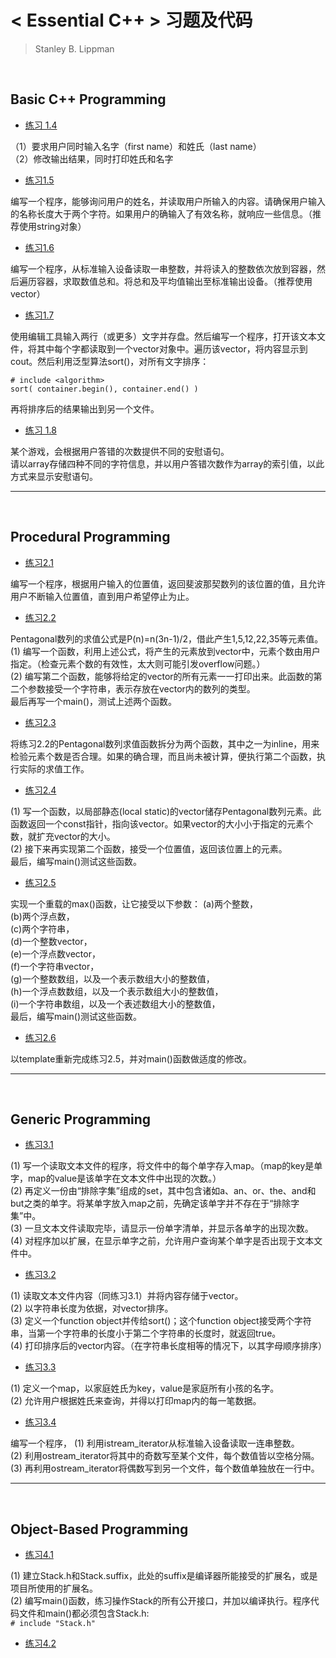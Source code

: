 # < Essential C++ > 习题及代码
> Stanley B. Lippman

<br/>

## Basic C++ Programming

* [练习 1.4](https://github.com/MarsBase7/Essential_Cpp_Exercises/blob/master/Chapter%201/1_4.cpp)

（1）要求用户同时输入名字（first name）和姓氏（last name）    
（2）修改输出结果，同时打印姓氏和名字

* [练习1.5](https://github.com/MarsBase7/Essential_Cpp_Exercises/blob/master/Chapter%201/1_5.cpp)

编写一个程序，能够询问用户的姓名，并读取用户所输入的内容。请确保用户输入的名称长度大于两个字符。如果用户的确输入了有效名称，就响应一些信息。（推荐使用string对象）

* [练习1.6](https://github.com/MarsBase7/Essential_Cpp_Exercises/blob/master/Chapter%201/1_6.cpp)

编写一个程序，从标准输入设备读取一串整数，并将读入的整数依次放到容器，然后遍历容器，求取数值总和。将总和及平均值输出至标准输出设备。（推荐使用vector）

* [练习1.7](https://github.com/MarsBase7/Essential_Cpp_Exercises/blob/master/Chapter%201/1_7.cpp)

使用编辑工具输入两行（或更多）文字并存盘。然后编写一个程序，打开该文本文件，将其中每个字都读取到一个vector<string>对象中。遍历该vector，将内容显示到cout。然后利用泛型算法sort()，对所有文字排序：
```
# include <algorithm>
sort( container.begin(), container.end() )
```
再将排序后的结果输出到另一个文件。

* [练习 1.8](https://github.com/MarsBase7/Essential_Cpp_Exercises/blob/master/Chapter%201/1_8.cpp)

某个游戏，会根据用户答错的次数提供不同的安慰语句。    
请以array存储四种不同的字符信息，并以用户答错次数作为array的索引值，以此方式来显示安慰语句。

---

<br/>

## Procedural Programming

* [练习2.1](https://github.com/MarsBase7/Essential_Cpp_Exercises/blob/master/Chapter%202/2_1.cpp)

编写一个程序，根据用户输入的位置值，返回斐波那契数列的该位置的值，且允许用户不断输入位置值，直到用户希望停止为止。

* [练习2.2](https://github.com/MarsBase7/Essential_Cpp_Exercises/blob/master/Chapter%202/2_2.cpp)

Pentagonal数列的求值公式是P(n)=n(3n-1)/2，借此产生1,5,12,22,35等元素值。    
(1) 编写一个函数，利用上述公式，将产生的元素放到vector中，元素个数由用户指定。（检查元素个数的有效性，太大则可能引发overflow问题。）    
(2) 编写第二个函数，能够将给定的vector的所有元素一一打印出来。此函数的第二个参数接受一个字符串，表示存放在vector内的数列的类型。    
最后再写一个main()，测试上述两个函数。

* [练习2.3](https://github.com/MarsBase7/Essential_Cpp_Exercises/blob/master/Chapter%202/2_3.cpp)

将练习2.2的Pentagonal数列求值函数拆分为两个函数，其中之一为inline，用来检验元素个数是否合理。如果的确合理，而且尚未被计算，便执行第二个函数，执行实际的求值工作。

* [练习2.4](https://github.com/MarsBase7/Essential_Cpp_Exercises/blob/master/Chapter%202/2_4.cpp)

(1) 写一个函数，以局部静态(local static)的vector储存Pentagonal数列元素。此函数返回一个const指针，指向该vector。如果vector的大小小于指定的元素个数，就扩充vector的大小。    
(2) 接下来再实现第二个函数，接受一个位置值，返回该位置上的元素。    
最后，编写main()测试这些函数。

* [练习2.5](https://github.com/MarsBase7/Essential_Cpp_Exercises/blob/master/Chapter%202/2_5.cpp)

实现一个重载的max()函数，让它接受以下参数：
(a)两个整数，    
(b)两个浮点数，    
(c)两个字符串，    
(d)一个整数vector，    
(e)一个浮点数vector，    
(f)一个字符串vector，    
(g)一个整数数组，以及一个表示数组大小的整数值，    
(h)一个浮点数数组，以及一个表示数组大小的整数值，    
(i)一个字符串数组，以及一个表述数组大小的整数值，    
最后，编写main()测试这些函数。

* [练习2.6](https://github.com/MarsBase7/Essential_Cpp_Exercises/blob/master/Chapter%202/2_6.cpp)

以template重新完成练习2.5，并对main()函数做适度的修改。

---

<br/>

## Generic Programming

* [练习3.1](https://github.com/MarsBase7/Essential_Cpp_Exercises/blob/master/Chapter%203/3_1.cpp)

(1) 写一个读取文本文件的程序，将文件中的每个单字存入map。（map的key是单字，map的value是该单字在文本文件中出现的次数。）    
(2) 再定义一份由“排除字集”组成的set，其中包含诸如a、an、or、the、and和but之类的单字。将某单字放入map之前，先确定该单字并不存在于“排除字集”中。    
(3) 一旦文本文件读取完毕，请显示一份单字清单，并显示各单字的出现次数。    
(4) 对程序加以扩展，在显示单字之前，允许用户查询某个单字是否出现于文本文件中。

* [练习3.2](https://github.com/MarsBase7/Essential_Cpp_Exercises/blob/master/Chapter%203/3_2.cpp)

(1) 读取文本文件内容（同练习3.1）并将内容存储于vector。    
(2) 以字符串长度为依据，对vector排序。    
(3) 定义一个function object并传给sort()；这个function object接受两个字符串，当第一个字符串的长度小于第二个字符串的长度时，就返回true。    
(4) 打印排序后的vector内容。（在字符串长度相等的情况下，以其字母顺序排序）

* [练习3.3](https://github.com/MarsBase7/Essential_Cpp_Exercises/blob/master/Chapter%203/3_3.cpp)

(1) 定义一个map，以家庭姓氏为key，value是家庭所有小孩的名字。        
(2) 允许用户根据姓氏来查询，并得以打印map内的每一笔数据。

* [练习3.4](https://github.com/MarsBase7/Essential_Cpp_Exercises/blob/master/Chapter%203/3_4.cpp)

编写一个程序，
(1) 利用istream_iterator从标准输入设备读取一连串整数。    
(2) 利用ostream_iterator将其中的奇数写至某个文件，每个数值皆以空格分隔。    
(3) 再利用ostream_iterator将偶数写到另一个文件，每个数值单独放在一行中。    

---

<br/>

## Object-Based Programming

* [练习4.1](https://github.com/MarsBase7/Essential_Cpp_Exercises/blob/master/Chapter%204/4_1.cpp)

(1) 建立Stack.h和Stack.suffix，此处的suffix是编译器所能接受的扩展名，或是项目所使用的扩展名。    
(2) 编写main()函数，练习操作Stack的所有公开接口，并加以编译执行。程序代码文件和main()都必须包含Stack.h:     
`# include "Stack.h"`

* [练习4.2](https://github.com/MarsBase7/Essential_Cpp_Exercises/blob/master/Chapter%204/4_2.cpp)
